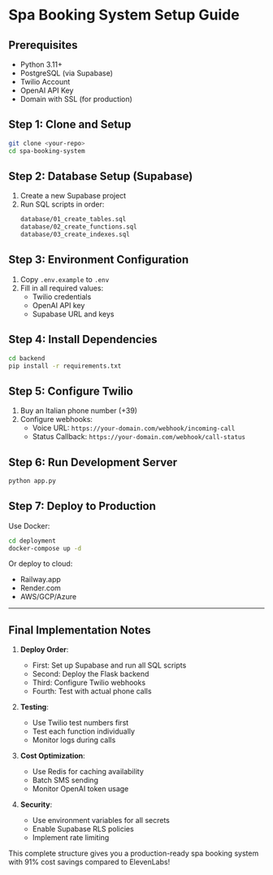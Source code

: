 # Spa Booking System Setup Guide

## Prerequisites
- Python 3.11+
- PostgreSQL (via Supabase)
- Twilio Account
- OpenAI API Key
- Domain with SSL (for production)

## Step 1: Clone and Setup
```bash
git clone <your-repo>
cd spa-booking-system
```

## Step 2: Database Setup (Supabase)
1. Create a new Supabase project
2. Run SQL scripts in order:
   ```bash
   database/01_create_tables.sql
   database/02_create_functions.sql
   database/03_create_indexes.sql
   ```

## Step 3: Environment Configuration
1. Copy `.env.example` to `.env`
2. Fill in all required values:
   - Twilio credentials
   - OpenAI API key
   - Supabase URL and keys

## Step 4: Install Dependencies
```bash
cd backend
pip install -r requirements.txt
```

## Step 5: Configure Twilio
1. Buy an Italian phone number (+39)
2. Configure webhooks:
   - Voice URL: `https://your-domain.com/webhook/incoming-call`
   - Status Callback: `https://your-domain.com/webhook/call-status`

## Step 6: Run Development Server
```bash
python app.py
```

## Step 7: Deploy to Production
Use Docker:
```bash
cd deployment
docker-compose up -d
```

Or deploy to cloud:
- Railway.app
- Render.com
- AWS/GCP/Azure

---

## Final Implementation Notes

1. **Deploy Order**:
   - First: Set up Supabase and run all SQL scripts
   - Second: Deploy the Flask backend
   - Third: Configure Twilio webhooks
   - Fourth: Test with actual phone calls

2. **Testing**:
   - Use Twilio test numbers first
   - Test each function individually
   - Monitor logs during calls

3. **Cost Optimization**:
   - Use Redis for caching availability
   - Batch SMS sending
   - Monitor OpenAI token usage

4. **Security**:
   - Use environment variables for all secrets
   - Enable Supabase RLS policies
   - Implement rate limiting

This complete structure gives you a production-ready spa booking system with 91% cost savings compared to ElevenLabs!